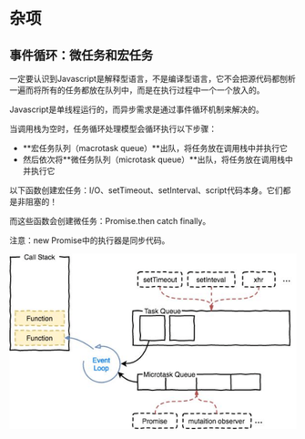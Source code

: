 # 杂项

## 事件循环：微任务和宏任务

一定要认识到Javascript是解释型语言，不是编译型语言，它不会把源代码都刨析一遍而将所有的任务都放在队列中，而是在执行过程中一个一个放入的。



Javascript是单线程运行的，而异步需求是通过事件循环机制来解决的。

当调用栈为空时，任务循环处理模型会循环执行以下步骤：

- **宏任务队列（macrotask queue）**出队，将任务放在调用栈中并执行它
- 然后依次将**微任务队列（microtask queue）**出队，将任务放在调用栈中并执行它



以下函数创建宏任务：I/O、setTimeout、setInterval、script代码本身。它们都是非阻塞的！

而这些函数会创建微任务：Promise.then catch finally。

注意：new Promise中的执行器是同步代码。



![](figure/事件循环.png)
